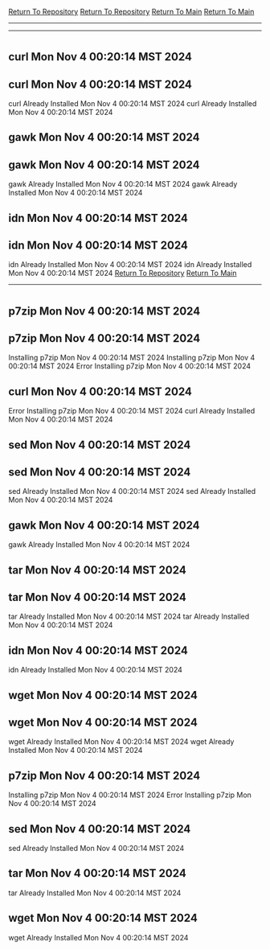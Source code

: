 [Return To Repository](https://github.com/DigitalWarrior/piholeparser/)
[Return To Repository](https://github.com/DigitalWarrior/piholeparser/)
[Return To Main](https://github.com/DigitalWarrior/piholeparser/blob/master/RecentRunLogs/Mainlog.md)
[Return To Main](https://github.com/DigitalWarrior/piholeparser/blob/master/RecentRunLogs/Mainlog.md)
____________________________________
____________________________________
# 
# 
## curl Mon Nov  4 00:20:14 MST 2024
## curl Mon Nov  4 00:20:14 MST 2024
curl Already Installed Mon Nov  4 00:20:14 MST 2024
curl Already Installed Mon Nov  4 00:20:14 MST 2024
## gawk Mon Nov  4 00:20:14 MST 2024
## gawk Mon Nov  4 00:20:14 MST 2024
gawk Already Installed Mon Nov  4 00:20:14 MST 2024
gawk Already Installed Mon Nov  4 00:20:14 MST 2024
## idn Mon Nov  4 00:20:14 MST 2024
## idn Mon Nov  4 00:20:14 MST 2024
idn Already Installed Mon Nov  4 00:20:14 MST 2024
idn Already Installed Mon Nov  4 00:20:14 MST 2024
[Return To Repository](https://github.com/DigitalWarrior/piholeparser/)
[Return To Main](https://github.com/DigitalWarrior/piholeparser/blob/master/RecentRunLogs/Mainlog.md)
____________________________________
# 
## p7zip Mon Nov  4 00:20:14 MST 2024
## p7zip Mon Nov  4 00:20:14 MST 2024
Installing p7zip Mon Nov  4 00:20:14 MST 2024
Installing p7zip Mon Nov  4 00:20:14 MST 2024
Error Installing p7zip Mon Nov  4 00:20:14 MST 2024
## curl Mon Nov  4 00:20:14 MST 2024
Error Installing p7zip Mon Nov  4 00:20:14 MST 2024
curl Already Installed Mon Nov  4 00:20:14 MST 2024
## sed Mon Nov  4 00:20:14 MST 2024
## sed Mon Nov  4 00:20:14 MST 2024
sed Already Installed Mon Nov  4 00:20:14 MST 2024
sed Already Installed Mon Nov  4 00:20:14 MST 2024
## gawk Mon Nov  4 00:20:14 MST 2024
gawk Already Installed Mon Nov  4 00:20:14 MST 2024
## tar Mon Nov  4 00:20:14 MST 2024
## tar Mon Nov  4 00:20:14 MST 2024
tar Already Installed Mon Nov  4 00:20:14 MST 2024
tar Already Installed Mon Nov  4 00:20:14 MST 2024
## idn Mon Nov  4 00:20:14 MST 2024
idn Already Installed Mon Nov  4 00:20:14 MST 2024
## wget Mon Nov  4 00:20:14 MST 2024
## wget Mon Nov  4 00:20:14 MST 2024
wget Already Installed Mon Nov  4 00:20:14 MST 2024
wget Already Installed Mon Nov  4 00:20:14 MST 2024
## p7zip Mon Nov  4 00:20:14 MST 2024
Installing p7zip Mon Nov  4 00:20:14 MST 2024
Error Installing p7zip Mon Nov  4 00:20:14 MST 2024
## sed Mon Nov  4 00:20:14 MST 2024
sed Already Installed Mon Nov  4 00:20:14 MST 2024
## tar Mon Nov  4 00:20:14 MST 2024
tar Already Installed Mon Nov  4 00:20:14 MST 2024
## wget Mon Nov  4 00:20:14 MST 2024
wget Already Installed Mon Nov  4 00:20:14 MST 2024
